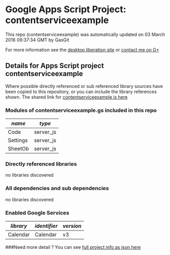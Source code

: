# Google Apps Script Project: contentserviceexample
This repo (contentserviceexample) was automatically updated on 03 March 2016 09:37:34 GMT by GasGit

For more information see the [desktop liberation site](http://ramblings.mcpher.com/Home/excelquirks/drivesdk/gettinggithubready "desktop liberation") or [contact me on G+](https://plus.google.com/+BruceMcpherson "Bruce McPherson - GDE")
## Details for Apps Script project contentserviceexample
Where possible directly referenced or sub referenced library sources have been copied to this repository, or you can include the library references shown. 
The shared link for [contentserviceexample is here](https://script.google.com/d/1nI40C7myk9jbOLsd1NPkZPRFPd90vSloe_WWUFooN-YecK-bBN-ufRqv/edit?usp=sharing "open in the GAS IDE")

### Modules of contentserviceexample.gs included in this repo
*name*|*type*
--- | --- 
Code| server_js
Settings| server_js
SheetOb| server_js
### Directly referenced libraries
no libraries discovered
### All dependencies and sub dependencies
no libraries discovered
### Enabled Google Services
*library*|*identifier*|*version*
--- | --- | --- 
Calendar| Calendar|v3
###Need more detail ?
You can see [full project info as json here](info.json)
